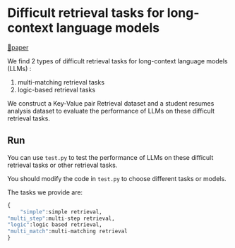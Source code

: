 # Difficult retrieval tasks for long-context language models

[📜paper](https://arxiv.org/abs/2110.06767)

We find 2 types of difficult retrieval tasks for long-context language models (LLMs) :
1. multi-matching retrieval tasks
2. logic-based retrieval tasks

We construct a Key-Value pair Retrieval dataset and a student resumes analysis dataset to evaluate the performance of LLMs on these difficult retrieval tasks.

## Run
You can use ``test.py`` to test the performance of LLMs on these difficult retrieval tasks or other retrieval tasks.

You should modify the code in ``test.py`` to choose different tasks or models.

The tasks we provide are:
```python
{
    "simple":simple retrieval,
"multi_step":multi-step retrieval,
"logic":logic based retrieval,
"multi_match":multi-matching retrieval
}
```


